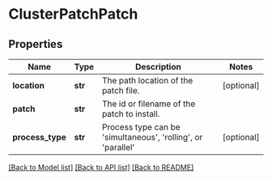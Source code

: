 # ClusterPatchPatch

## Properties
Name | Type | Description | Notes
------------ | ------------- | ------------- | -------------
**location** | **str** | The path location of the patch file. | [optional] 
**patch** | **str** | The id or filename of the patch to install. | 
**process_type** | **str** | Process type can be &#39;simultaneous&#39;, &#39;rolling&#39;, or &#39;parallel&#39; | [optional] 

[[Back to Model list]](../README.md#documentation-for-models) [[Back to API list]](../README.md#documentation-for-api-endpoints) [[Back to README]](../README.md)



